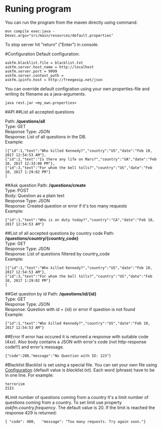 # Runing program
You can run the program from the maven directly using command:
```
mvn compile exec:java -Dexec.args="src/main/resources/default.properties"
```
To stop server hit "return" ("Enter") in console.

#Configuration
Default configuration:
```
askfm.blacklist.file = blacklist.txt
askfm.server.host_name = http://localhost
askfm.server.port = 9999
askfm.server.context_path = 
askfm.ipinfo.host = http://freegeoip.net/json
```
You can override default configration using your own properties-file and writing its filename as a java-arguments.
```
java rest.jar <my_own.properties>
```

#API
##List all accepted questions

Path: **/questions/all**<br/>
Type: GET<br/>
Response Type: JSON<br/>
Response: List of all questions in the DB.<br/>
Example:
```
[{"id":1,"text":"Who killed Kennedy?","country":"US","date":"Feb 10, 2017 12:54:53 AM"},
{"id":2,"text":"Is there any life on Mars?","country":"UA","date":"Feb 10, 2017 12:33:08 PM"},
{"id":3,"text":"For whom the bell tolls?","country":"US","date":"Feb 10, 2017 1:29:02 PM"}
]
```
##Ask question
Path: **/questions/create**<br/>
Type: POST<br/>
Body: Question as a plain text<br/>
Response Type: JSON<br/>
Response: Created question or error if it's too many requests<br/>
Example:
```
{"id":1,"text":"Who is on duty today?","country":"CA","date":"Feb 10, 2017 12:54:53 AM"}
```
##List of all accepted questions by country code
Path: **/questions/country/{country_code}**<br/>
Type: GET<br/>
Response Type: JSON<br/>
Response: List of questions filtered by country_code<br/>
Example:
```
[{"id":1,"text":"Who killed Kennedy?","country":"US","date":"Feb 10, 2017 12:54:53 AM"},
{"id":3,"text":"For whom the bell tolls?","country":"US","date":"Feb 10, 2017 1:29:02 PM"}
]
```
##Get question by id
Path: **/questions/id/{id}**<br/>
Type: GET<br/>
Response Type: JSON<br/>
Response: Question with id = {id} or error if question is not found<br/>
Example:
```
{"id":1,"text":"Who killed Kennedy?","country":"US","date":"Feb 10, 2017 12:54:53 AM"}
```
##Error
If error has occured it is returned a response with suitable code (4xx). Also body contains a JSON with error's code (not http-response code!!!) and error's message.
```
{"code":200,"message":"No Question with ID: 123"}
```
#Blacklist
Blacklist is set using a special file. You can set your own file using [Configuration](#configuration) (default value is *blacklist.txt*). Each word (phrase) have to be in one line. For example:
```
terrorism
ISIS
```
#Limit number of questions coming from a country
It's a limit number of questions coming from a country. To set limit use property *askfm.country.frequency*. The default value is 20. If the limit is reached the response 429 is returned:
```
{ "code": 400,   "message": "Too many requests. Try again soon."}
```

